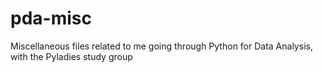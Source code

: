 # pda-misc
Miscellaneous files related to me going through Python for Data Analysis, with the Pyladies study group
